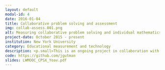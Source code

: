 ```yaml
---
layout: default
modal-id: 4
date: 2016-01-04
title: Collaborative problem solving and assessment
img: collab-assess.001.png
alt: Measuring collaborative problem solving and individual mathematics competencies in collaborative assessments
project-date: October 2015 - present
institution: New York University
category: Educational measurement and technology
description: <p.small>This is an ongoing project in collaboration with researchers at NYU Steinhardt's Center for the Promotion of Research Involving Innovative Statistical Methodology and the Computational Psychometrics Research Center of the Educational Testing Service. Our research addresses two fundamental questions in the nascent field of computer-supported collaborative learning and assessment:</p> <p.small>First, can we determine the properties of assessment items that foster productive collaborations in an online/face-to-face partnered assessment setting?</p> <p.small>Second, how can we use these assessment items to separately estimate an individual’s mathematical problem-solving ability from tasks completed in isolation as compared to the individual’s ability estimated from performance on tasks which encourage or require collaboration? We focus here not on the assessment of their collaborative teamwork skills per se, but on measuring their cognitive ability within this collaborative and dynamic context.</p> <p.small>In this project we are adapting established high school and college-level mathematics assessment items from the National Assessment of Educational Progress in order to elicit more collaborative and interdependent problem solving. These adapted items are used in implementing individual and collaborative assessment frameworks within OpenEdX courseware. We are working to develop a taxonomy of item characteristics associated with increased interdependence in domains with well-defined problems and solution paths, as is typical of mathematics.</p> <p.small>Code for this project is primarily written in a combination of Python, XML, and Javascript. Materials are not yet publicly available, but for further information and background on the project, please see the links provided.</p>
code: https://github.com/jgutman
slides: LWMOOC_CPSX_Yoav.pdf
---
```

